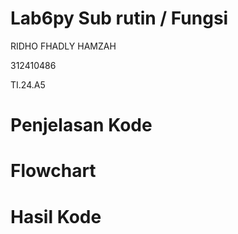 # Lab6py Sub rutin / Fungsi
RIDHO FHADLY HAMZAH

312410486

TI.24.A5

# Penjelasan Kode

# Flowchart

# Hasil Kode
